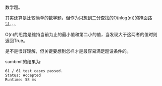 数学题。

其实还算是比较简单的数学题，但作为只想到二分查找的O(nlog(n))的掩面路过。。。

O(n)的思路是维持当前为止的最小值和第二小的值，当发现大于这两者的值时则返回True。

是不是很好理解，但关键要想到怎样才是最容易满足题设条件的。

sumbmit的结果为:
```
61 / 61 test cases passed.
Status: Accepted
Runtime: 58 ms
```
